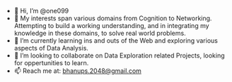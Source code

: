 - 👋 Hi, I’m @one099
- 👀 My interests span various domains from Cognition to Networking. Attempting to build a working understanding, and in integrating my knowledge in these domains, to solve real world problems.
- 🌱 I’m currently learning ins and outs of the Web and exploring various aspects of Data Analysis.
- 💞️ I’m looking to collaborate on Data Exploration related Projects, looking for oppertunities to learn.
- 📫 Reach me at: bhanups.2048@gmail.com

<!---
one099/one099 is a ✨ special ✨ repository because its `README.md` (this file) appears on your GitHub profile.
You can click the Preview link to take a look at your changes.
--->
